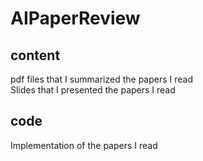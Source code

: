 # AIPaperReview
## content
pdf files that I summarized the papers I read <br>
Slides that I presented the papers I read

## code
Implementation of the papers I read
